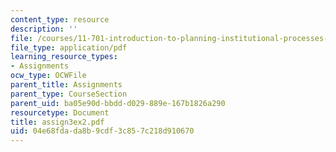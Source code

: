 ```yaml
---
content_type: resource
description: ''
file: /courses/11-701-introduction-to-planning-institutional-processes-in-developing-countries-fall-2003/04e68fdada8b9cdf3c857c218d910670_assign3ex2.pdf
file_type: application/pdf
learning_resource_types:
- Assignments
ocw_type: OCWFile
parent_title: Assignments
parent_type: CourseSection
parent_uid: ba05e90d-bbdd-d029-889e-167b1826a290
resourcetype: Document
title: assign3ex2.pdf
uid: 04e68fda-da8b-9cdf-3c85-7c218d910670
---
```

